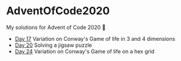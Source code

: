 # AdventOfCode2020
My solutions for Advent of Code 2020 🎄

* [Day 17](day17/cubes.py) Variation on Conway's Game of life in 3 and 4 dimensions
* [Day 20](day20/jigsaw.py) Solving a jigsaw puzzle
* [Day 24](day24/tiles.py) Variation on Conway's Game of life on a hex grid
